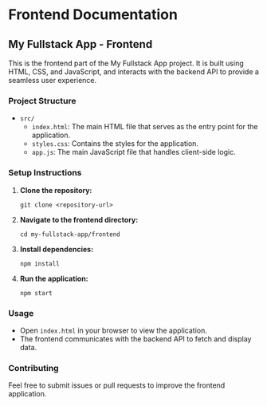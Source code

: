 # Frontend Documentation

## My Fullstack App - Frontend

This is the frontend part of the My Fullstack App project. It is built using HTML, CSS, and JavaScript, and interacts with the backend API to provide a seamless user experience.

### Project Structure

- `src/`
  - `index.html`: The main HTML file that serves as the entry point for the application.
  - `styles.css`: Contains the styles for the application.
  - `app.js`: The main JavaScript file that handles client-side logic.

### Setup Instructions

1. **Clone the repository:**
   ```
   git clone <repository-url>
   ```

2. **Navigate to the frontend directory:**
   ```
   cd my-fullstack-app/frontend
   ```

3. **Install dependencies:**
   ```
   npm install
   ```

4. **Run the application:**
   ```
   npm start
   ```

### Usage

- Open `index.html` in your browser to view the application.
- The frontend communicates with the backend API to fetch and display data.

### Contributing

Feel free to submit issues or pull requests to improve the frontend application.